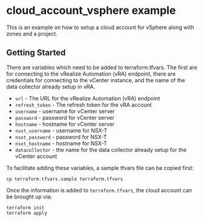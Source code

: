 # cloud\_account\_vsphere example

This is an example on how to setup a cloud account for vSphere along with zones and a project.

## Getting Started

There are variables which need to be added to terraform.tfvars. The first are for connecting to the vRealize Automation (vRA) endpoint, there are credentials for connecting to the vCenter instance, and the name of the data collector already setup in vRA.

* `url` - The URL for the vRealize Automation (vRA) endpoint
* `refresh_token` - The refresh token for the vRA account
* `username` - username for vCenter server
* `password` - password for vCenter server
* `hostname` - hostname for vCenter server
* `nsxt_username` - username for NSX-T
* `nsxt_password` - password for NSX-T
* `nsxt_hostname` - hostname for NSX-T
* `datacollector` - the name for the data collector already setup for the vCenter account

To facilitate adding these variables, a sample tfvars file can be copied first:
```shell
cp terraform.tfvars.sample terraform.tfvars
```

Once the information is added to `terraform.tfvars`, the cloud account can be brought up via:

```shell
terraform init
terraform apply
```
